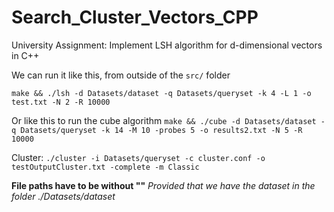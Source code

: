 # Search_Cluster_Vectors_CPP
University Assignment: Implement LSH algorithm for d-dimensional vectors in C++

We can run it like this, from outside of the `src/` folder

`make && ./lsh -d Datasets/dataset -q Datasets/queryset -k 4 -L 1 -o test.txt -N 2 -R 10000`

Or like this to run the cube algorithm
`make && ./cube -d Datasets/dataset -q Datasets/queryset -k 14 -M 10 -probes 5 -o results2.txt -N 5 -R 10000`

Cluster:
`./cluster -i Datasets/queryset -c cluster.conf -o testOutputCluster.txt -complete -m Classic`

**File paths have to be without ""**
_Provided that we have the dataset in the folder ./Datasets/dataset_
